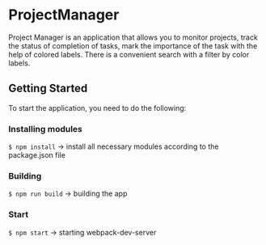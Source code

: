 # ProjectManager

Project Manager is an application that allows you to monitor projects, track the status of completion of tasks, mark the importance of the task with the help of colored labels.
There is a convenient search with a filter by color labels.

## Getting Started

To start the application, you need to do the following:

### Installing modules

``` $ npm install ```   -> install all necessary modules according to the package.json file

### Building

``` $ npm run build ``` -> building the app

### Start

``` $ npm start ```     -> starting webpack-dev-server